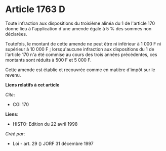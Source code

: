 # Article 1763 D

Toute infraction aux dispositions du troisième alinéa du 1 de l'article 170 donne lieu à l'application d'une amende égale à 5
% des sommes non déclarées.

Toutefois, le montant de cette amende ne peut être ni inférieur à 1 000 F ni supérieur à 10 000 F ; lorsqu'aucune infraction
aux dispositions du 1 de l'article 170 n'a été commise au cours des trois années précédentes, ces montants sont réduits à 500
F et 5 000 F.

Cette amende est établie et recouvrée comme en matière d'impôt sur le revenu.

**Liens relatifs à cet article**

_Cite_:

  - CGI 170

**Liens**:

  - HISTO: Edition du 22 avril 1998

_Créé par_:

  - Loi - art. 29 () JORF 31 décembre 1997
